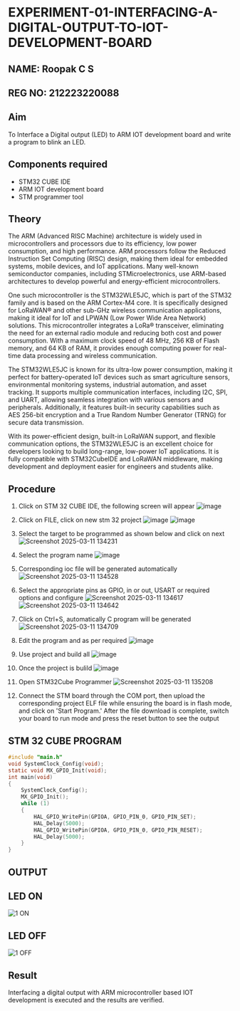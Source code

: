 # EXPERIMENT-01-INTERFACING-A-DIGITAL-OUTPUT-TO-IOT-DEVELOPMENT-BOARD

## NAME: Roopak C S

## REG NO: 212223220088

## Aim

To Interface a Digital output (LED) to ARM IOT development board and write a program to blink an LED.

## Components required

- STM32 CUBE IDE
- ARM IOT development board
- STM programmer tool

## Theory

The ARM (Advanced RISC Machine) architecture is widely used in microcontrollers and processors due to its efficiency, low power consumption, and high performance. ARM processors follow the Reduced Instruction Set Computing (RISC) design, making them ideal for embedded systems, mobile devices, and IoT applications. Many well-known semiconductor companies, including STMicroelectronics, use ARM-based architectures to develop powerful and energy-efficient microcontrollers.

One such microcontroller is the STM32WLE5JC, which is part of the STM32 family and is based on the ARM Cortex-M4 core. It is specifically designed for LoRaWAN® and other sub-GHz wireless communication applications, making it ideal for IoT and LPWAN (Low Power Wide Area Network) solutions. This microcontroller integrates a LoRa® transceiver, eliminating the need for an external radio module and reducing both cost and power consumption. With a maximum clock speed of 48 MHz, 256 KB of Flash memory, and 64 KB of RAM, it provides enough computing power for real-time data processing and wireless communication.

The STM32WLE5JC is known for its ultra-low power consumption, making it perfect for battery-operated IoT devices such as smart agriculture sensors, environmental monitoring systems, industrial automation, and asset tracking. It supports multiple communication interfaces, including I2C, SPI, and UART, allowing seamless integration with various sensors and peripherals. Additionally, it features built-in security capabilities such as AES 256-bit encryption and a True Random Number Generator (TRNG) for secure data transmission.

With its power-efficient design, built-in LoRaWAN support, and flexible communication options, the STM32WLE5JC is an excellent choice for developers looking to build long-range, low-power IoT applications. It is fully compatible with STM32CubeIDE and LoRaWAN middleware, making development and deployment easier for engineers and students alike.

## Procedure

1. Click on STM 32 CUBE IDE, the following screen will appear
   ![image](https://user-images.githubusercontent.com/36288975/226189166-ac10578c-c059-40e7-8b80-9f84f64bf088.png)

2. Click on FILE, click on new stm 32 project
   ![image](https://user-images.githubusercontent.com/36288975/226189215-2d13ebfb-507f-44fc-b772-02232e97c0e3.png)
   ![image](https://user-images.githubusercontent.com/36288975/226189230-bf2d90dd-9695-4aaf-b2a6-6d66454e81fc.png)

3. Select the target to be programmed as shown below and click on next
   ![Screenshot 2025-03-11 134231](https://github.com/user-attachments/assets/09e61f3d-224f-4ca8-96d4-7336869df5c7)

4. Select the program name
   ![image](https://user-images.githubusercontent.com/36288975/226189316-09832a30-4d1a-4d4f-b8ad-2dc28f137711.png)

5. Corresponding ioc file will be generated automatically
   ![Screenshot 2025-03-11 134528](https://github.com/user-attachments/assets/df427edd-e24a-4612-a858-aeae859b379f)

6. Select the appropriate pins as GPIO, in or out, USART or required options and configure
   ![Screenshot 2025-03-11 134617](https://github.com/user-attachments/assets/125ee548-30b1-4c88-932f-adf07984522f)
   ![Screenshot 2025-03-11 134642](https://github.com/user-attachments/assets/0adfbb58-4cad-408a-9300-f4808b53cac4)

7. Click on Ctrl+S, automatically C program will be generated
   ![Screenshot 2025-03-11 134709](https://github.com/user-attachments/assets/70b83b79-1569-4f14-99d5-e2adbb4e692d)

8. Edit the program and as per required
   ![image](https://user-images.githubusercontent.com/36288975/226189461-a573e62f-a109-4631-a250-a20925758fe0.png)

9. Use project and build all
   ![image](https://user-images.githubusercontent.com/36288975/226189554-3f7101ac-3f41-48fc-abc7-480bd6218dec.png)

10. Once the project is bulild
    ![image](https://user-images.githubusercontent.com/36288975/226189577-c61cc1eb-3990-4968-8aa6-aefffc766b70.png)

11. Open STM32Cube Programmer
    ![Screenshot 2025-03-11 135208](https://github.com/user-attachments/assets/bb67ab6b-81a5-450c-b170-4276a9b87ef2)

12. Connect the STM board through the COM port, then upload the corresponding project ELF file while ensuring the board is in flash mode, and click on 'Start Program.' After the file download is complete, switch your board to run mode and press the reset button to see the output

## STM 32 CUBE PROGRAM

```c
#include "main.h"
void SystemClock_Config(void);
static void MX_GPIO_Init(void);
int main(void)
{
    SystemClock_Config();
    MX_GPIO_Init();
    while (1)
    {
        HAL_GPIO_WritePin(GPIOA, GPIO_PIN_0, GPIO_PIN_SET);
        HAL_Delay(5000);
        HAL_GPIO_WritePin(GPIOA, GPIO_PIN_0, GPIO_PIN_RESET);
        HAL_Delay(5000);
    }
}
```

## OUTPUT

## LED ON

![1 ON](https://github.com/user-attachments/assets/954f08d3-2ca9-4da3-a45e-c5600c074217)

## LED OFF

![1 OFF](https://github.com/user-attachments/assets/38619cd2-a518-499b-9df5-5d36690feb8c)

## Result

Interfacing a digital output with ARM microcontroller based IOT development is executed and the results are verified.
